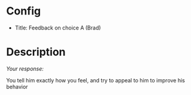 # Config
 - Title: Feedback on choice A (Brad)

# Description
*Your response:*

You tell him exactly how you feel, and try to appeal to him to improve his behavior


